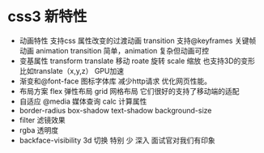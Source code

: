 # css3 新特性

- 动画特性
  支持css 属性改变的过渡动画 transition
  支持@keyframes 关键帧动画 animation
  transition 简单，animation 复杂但动画可控
- 变基属性 transform
  translate 移动 roate 旋转 scale 缩放
  也支持3D的变形 比如translate（x,y,z） GPU加速
- 渐变和@font-face 图标字体库 减少http请求 优化网页性能。
- 布局方案
  flex 弹性布局
  grid 网格布局
  它们很好的支持了移动端的适配
- 自适应 
  @media 媒体查询 calc 计算属性
- border-radius box-shadow text-shadow background-size
- filter 滤镜效果
- rgba 透明度
-  backface-visibility 3d 切换
特别 少 深入 面试官对我们有印象

